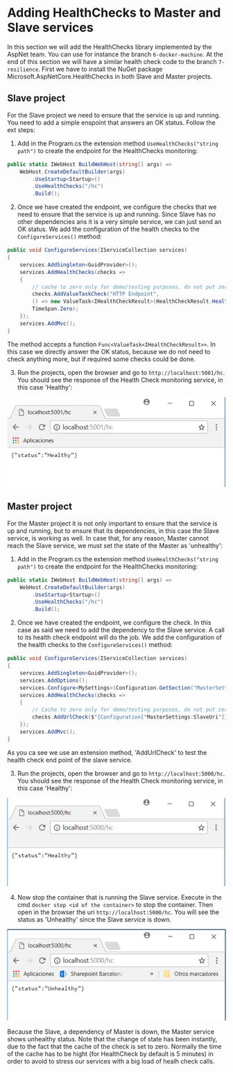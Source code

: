 # Adding HealthChecks to Master and Slave services
In this section we will add the HealthChecks library implemented by the AspNet team. You can use for instance the branch `6-docker-machine`. At the end of this section we will have a similar health check code to the branch `7-resilience`. First we have to install the NuGet package Microsoft.AspNetCore.HealthChecks in both Slave and Master projects.
## Slave project
For the Slave project we need to ensure that the service is up and running. You need to add a simple enspoint that answers an OK status. Follow the ext steps:
1. Add in the Program.cs the extension method `UseHealthChecks("string path")` to create the endpoint for the HealthChecks monitoring:

```C#
public static IWebHost BuildWebHost(string[] args) =>
    WebHost.CreateDefaultBuilder(args)
        .UseStartup<Startup>()
        .UseHealthChecks("/hc")
        .Build();
```

2. Once we have created the endpoint, we configure the checks that we need to ensure that the service is up and running. Since Slave has no other dependencies ans it is a very simple service, we can just send an OK status. We add the configuration of the health checks to the `ConfigureServices()` method:

```C#
public void ConfigureServices(IServiceCollection services)
{
    services.AddSingleton<GuidProvider>();
    services.AddHealthChecks(checks =>
    {
        // cache to zero only for demo/testing purposes, do not put zero otherwise
        checks.AddValueTaskCheck("HTTP Endpoint",
        () => new ValueTask<IHealthCheckResult>(HealthCheckResult.Healthy("Ok")),
        TimeSpan.Zero);
    });
    services.AddMvc();
}
```
The method accepts a function `Func<ValueTask<IHealthCheckResult>>`. In this case we directly answer the OK status, because we do not need to check anything more, but if required some checks could be done.

3. Run the projects, open the browser and go to `http://localhost:5001/hc`. You should see the response of the Health Check monitoring service, in this case 'Healthy':

![Slave healthy](./img/slave_healthy.PNG)

## Master project
For the Master project it is not only important to ensure that the service is up and running, but to ensure that its dependencies, in this case the Slave service, is working as well. In case that, for any reason, Master cannot reach the Slave service, we must set the state of the Master as 'unhealthy':
1. Add in the Program.cs the extension method `UseHealthChecks("string path")` to create the endpoint for the HealthChecks monitoring:

```C#
public static IWebHost BuildWebHost(string[] args) =>
    WebHost.CreateDefaultBuilder(args)
        .UseStartup<Startup>()
        .UseHealthChecks("/hc")
        .Build();
```

2. Once we have created the endpoint, we configure the check. In this case as said we need to add the dependency to the Slave service. A call to its health check endpoint will do the job. We add the configuration of the health checks to the `ConfigureServices()` method:

```C#
public void ConfigureServices(IServiceCollection services)
{
    services.AddSingleton<GuidProvider>();
    services.AddOptions();
    services.Configure<MySettings>(Configuration.GetSection("MasterSettings"));
    services.AddHealthChecks(checks =>
    {
        // Cache to zero only for demo/testing purposes, do not put zero otherwise
        checks.AddUrlCheck($"{Configuration["MasterSettings:SlaveUri"]}/hc", TimeSpan.Zero);
    });
    services.AddMvc();
}
```
As you ca see we use an extension method, 'AddUrlCheck' to test the health check end point of the slave service.

3. Run the projects, open the browser and go to `http://localhost:5000/hc`. You should see the response of the Health Check monitoring service, in this case 'Healthy':

![Master healthy](./img/master_healthy.PNG)

4. Now stop the container that is running the Slave service. Execute in the cmd `docker stop <id of the container>` to stop the container. Then open in the browser the uri `http://localhost:5000/hc`. You will see the status as 'Unhealthy' since the Slave service is down.

![Master unhealthy](./img/master_unhealthy.PNG)

Because the Slave, a dependency of Master is down, the Master service shows unhealthy status. Note that the change of state has been instantly, due to the fact that the cache of the check is set to zero. Normally the time of the cache has to be hight (for HealthCheck by default is 5 minutes) in order to avoid to stress our services with a big load of healh check calls.